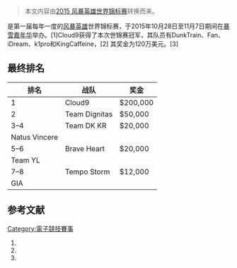 > 本文内容由[2015 风暴英雄世界锦标赛](https://zh.wikipedia.org/wiki/2015_风暴英雄世界锦标赛)转换而来。


是第一届每年一度的[风暴英雄](../Page/风暴英雄.md "wikilink")世界锦标赛，于2015年10月28日至11月7日期间在[暴雪嘉年华](../Page/暴雪嘉年华.md "wikilink")举办。\[1\]Cloud9获得了本次世锦赛冠军，其队员有DunkTrain、Fan、iDream、k1pro和KingCaffeine，\[2\] 其奖金为120万美元。\[3\]

## 最终排名

| 排名            | 战队            | 奖金       |
| ------------- | ------------- | -------- |
| 1             | Cloud9        | $200,000 |
| 2             | Team Dignitas | $50,000  |
| 3–4           | Team DK KR    | $20,000  |
| Natus Vincere |               |          |
| 5–6           | Brave Heart   | $20,000  |
| Team YL       |               |          |
| 7–8           | Tempo Storm   | $12,000  |
| GIA           |               |          |

## 参考文献

[Category:電子競技賽事](https://zh.wikipedia.org/wiki/Category:電子競技賽事 "wikilink")

1.
2.
3.